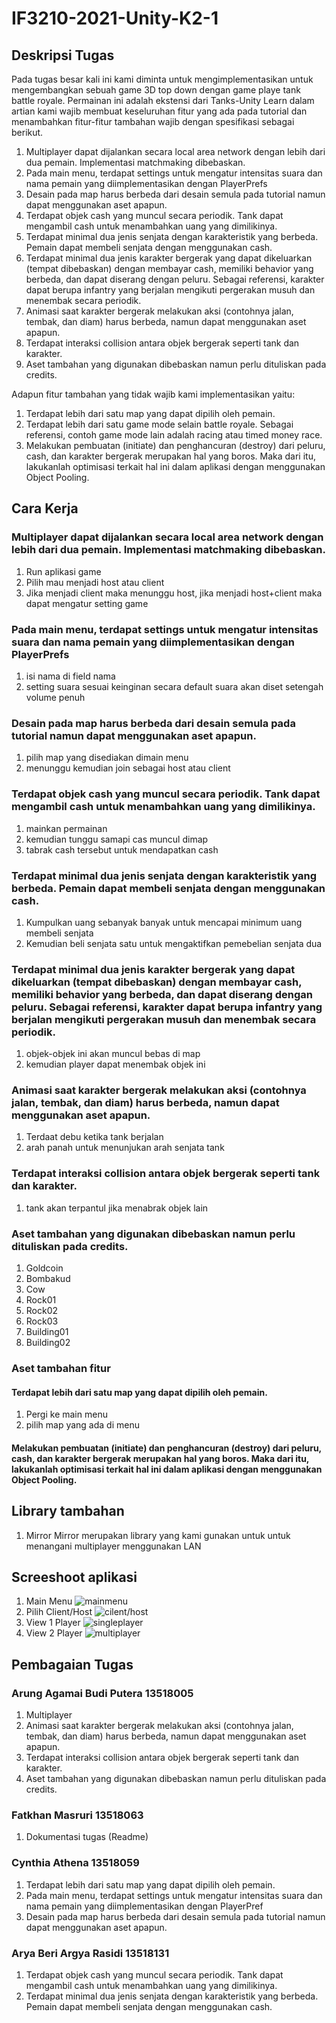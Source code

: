 # IF3210-2021-Unity-K2-1

## Deskripsi Tugas

Pada tugas besar kali ini kami diminta untuk mengimplementasikan untuk mengembangkan sebuah game 3D top down dengan game playe tank battle royale. Permainan ini adalah ekstensi dari Tanks-Unity Learn dalam artian kami wajib membuat keseluruhan fitur yang ada pada tutorial dan menambahkan fitur-fitur tambahan wajib dengan spesifikasi sebagai berikut.
1.  Multiplayer dapat dijalankan secara local area network dengan lebih dari dua pemain. Implementasi matchmaking dibebaskan.
2.  Pada main menu, terdapat settings untuk mengatur intensitas suara dan nama pemain yang diimplementasikan dengan PlayerPrefs
3.  Desain pada map harus berbeda dari desain semula pada tutorial namun dapat menggunakan aset apapun.
4.  Terdapat objek cash yang muncul secara periodik. Tank dapat mengambil cash untuk menambahkan uang yang dimilikinya.
5.  Terdapat minimal dua jenis senjata dengan karakteristik yang berbeda. Pemain dapat membeli senjata dengan menggunakan cash.
6.  Terdapat minimal dua jenis karakter bergerak yang dapat dikeluarkan (tempat dibebaskan) dengan membayar cash, memiliki behavior yang berbeda, dan dapat diserang dengan peluru. Sebagai referensi, karakter dapat berupa infantry yang berjalan mengikuti pergerakan musuh dan menembak secara periodik.
7.  Animasi saat karakter bergerak melakukan aksi (contohnya jalan, tembak, dan diam) harus berbeda, namun dapat menggunakan aset apapun.
8. Terdapat interaksi collision antara objek bergerak seperti tank dan karakter.
9.  Aset tambahan yang digunakan dibebaskan namun perlu dituliskan pada credits.

Adapun fitur tambahan yang tidak wajib kami implementasikan yaitu:
1.  Terdapat lebih dari satu map yang dapat dipilih oleh pemain.
2.  Terdapat lebih dari satu game mode selain battle royale. Sebagai referensi, contoh game mode lain adalah racing atau timed money race.
3.  Melakukan pembuatan (initiate) dan penghancuran (destroy) dari peluru, cash, dan karakter bergerak merupakan hal yang boros. Maka dari itu, lakukanlah optimisasi terkait hal ini dalam aplikasi dengan menggunakan Object Pooling.

## Cara Kerja

### Multiplayer dapat dijalankan secara local area network dengan lebih dari dua pemain. Implementasi matchmaking dibebaskan.
1.  Run aplikasi game
2. Pilih mau menjadi host atau client
3. Jika menjadi client maka menunggu host, jika menjadi host+client maka dapat mengatur setting game

### Pada main menu, terdapat settings untuk mengatur intensitas suara dan nama pemain yang diimplementasikan dengan PlayerPrefs
1. isi nama di field nama
2. setting suara sesuai keinginan secara default suara akan diset setengah volume penuh

### Desain pada map harus berbeda dari desain semula pada tutorial namun dapat menggunakan aset apapun.
1. pilih map yang disediakan dimain menu
2. menunggu kemudian join sebagai host atau client

### Terdapat objek cash yang muncul secara periodik. Tank dapat mengambil cash untuk menambahkan uang yang dimilikinya.
1.  mainkan permainan
2.  kemudian tunggu samapi cas muncul dimap
3.  tabrak cash tersebut untuk mendapatkan cash

### Terdapat minimal dua jenis senjata dengan karakteristik yang berbeda. Pemain dapat membeli senjata dengan menggunakan cash.
1.  Kumpulkan uang sebanyak banyak untuk mencapai minimum uang membeli senjata
2.  Kemudian beli senjata satu untuk mengaktifkan pemebelian senjata dua

### Terdapat minimal dua jenis karakter bergerak yang dapat dikeluarkan (tempat dibebaskan) dengan membayar cash, memiliki behavior yang berbeda, dan dapat diserang dengan peluru. Sebagai referensi, karakter dapat berupa infantry yang berjalan mengikuti pergerakan musuh dan menembak secara periodik.
1. objek-objek ini akan muncul bebas di map
2. kemudian player dapat menembak objek ini

### Animasi saat karakter bergerak melakukan aksi (contohnya jalan, tembak, dan diam) harus berbeda, namun dapat menggunakan aset apapun.
1.  Terdaat debu ketika tank berjalan
2.  arah panah untuk menunjukan arah senjata tank

### Terdapat interaksi collision antara objek bergerak seperti tank dan karakter.
1.  tank akan terpantul jika menabrak objek lain

### Aset tambahan yang digunakan dibebaskan namun perlu dituliskan pada credits.
1.  Goldcoin
2.  Bombakud
3.  Cow
4.  Rock01
5.  Rock02
6.  Rock03
7.  Building01
8.  Building02

### Aset tambahan fitur
####  Terdapat lebih dari satu map yang dapat dipilih oleh pemain.
1. Pergi ke main menu
2. pilih map yang ada di menu
#### Melakukan pembuatan (initiate) dan penghancuran (destroy) dari peluru, cash, dan karakter bergerak merupakan hal yang boros. Maka dari itu, lakukanlah optimisasi terkait hal ini dalam aplikasi dengan menggunakan Object Pooling.

## Library tambahan
1. Mirror
Mirror merupakan library yang kami gunakan untuk untuk menangani multiplayer menggunakan LAN

## Screeshoot aplikasi
1. Main Menu
![mainmenu](public/menu.png)
2. Pilih Client/Host
![cilent/host](public/pilih_role.png)
3. View 1 Player
![singleplayer](public/game_view1.png)
4. View 2 Player
![multiplayer](public/game_view2.png)

## Pembagaian Tugas
### Arung Agamai Budi Putera 13518005
1. Multiplayer
2.  Animasi saat karakter bergerak melakukan aksi (contohnya jalan, tembak, dan diam) harus berbeda, namun dapat menggunakan aset apapun.
3. Terdapat interaksi collision antara objek bergerak seperti tank dan karakter.
4.  Aset tambahan yang digunakan dibebaskan namun perlu dituliskan pada credits.
### Fatkhan Masruri 13518063
1. Dokumentasi tugas (Readme)
### Cynthia Athena 13518059
1. Terdapat lebih dari satu map yang dapat dipilih oleh pemain.
2. Pada main menu, terdapat settings untuk mengatur intensitas suara dan nama pemain yang diimplementasikan dengan PlayerPref
3. Desain pada map harus berbeda dari desain semula pada tutorial namun dapat menggunakan aset apapun.
### Arya Beri Argya Rasidi 13518131
1. Terdapat objek cash yang muncul secara periodik. Tank dapat mengambil cash untuk menambahkan uang yang dimilikinya.
2.  Terdapat minimal dua jenis senjata dengan karakteristik yang berbeda. Pemain dapat membeli senjata dengan menggunakan cash.